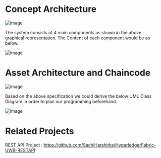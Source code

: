 # Concept Architecture

![image](https://user-images.githubusercontent.com/76457616/120044384-091e7c00-c00e-11eb-8841-360b6c6a72e2.png)

The system consists of 4 main components as shown in the above graphical representation. The Content of each component would be as below.

![image](https://user-images.githubusercontent.com/76457616/120044404-15a2d480-c00e-11eb-8375-a2775c41807a.png)

# Asset Architecture and Chaincode

![image](https://user-images.githubusercontent.com/76457616/120044509-4a169080-c00e-11eb-830b-db16db62b99a.png)

Based on the above specification we could derive the below UML Class Diagram in order to plan our programming beforehand.

![image](https://user-images.githubusercontent.com/76457616/120044541-5a2e7000-c00e-11eb-866f-4db667bc5c37.png)

# Related Projects
REST API Project : https://github.com/SachiHarshitha/HyperledgerFabric-UWB-RESTAPI
